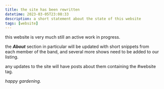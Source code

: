 ```yaml
---
title: the site has been rewritten
datetime: 2023-03-05T23:08:33
description: a short statement about the state of this website
tags: [website]
---
```


this website is very much still an active work in progress.

the ***About*** section in particular will be updated with short snippets from each member of the band, and several more shows need to be added to our listing.

any updates to the site will have posts about them containing the #website tag.

*happy gardening.*
